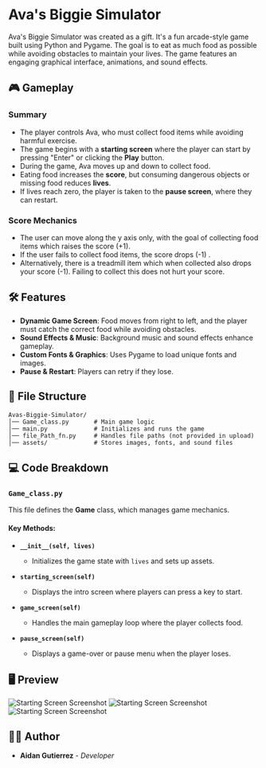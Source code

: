 # Ava's Biggie Simulator

Ava's Biggie Simulator was created as a gift. It's a fun arcade-style game built using Python and Pygame. The goal is to eat as much food as possible while avoiding obstacles to maintain your lives. The game features an engaging graphical interface, animations, and sound effects.

## 🎮 Gameplay
### Summary
- The player controls Ava, who must collect food items while avoiding harmful exercise.
- The game begins with a **starting screen** where the player can start by pressing "Enter" or clicking the **Play** button.
- During the game, Ava moves up and down to collect food.
- Eating food increases the **score**, but consuming dangerous objects or missing food reduces **lives**.
- If lives reach zero, the player is taken to the **pause screen**, where they can restart.
  
### Score Mechanics
- The user can move along the y axis only, with the goal of collecting food items which raises the score (+1).
- If the user fails to collect food items, the score drops (-1) .
- Alternatively, there is a treadmill item which when collected also drops your score (-1). Failing to collect this does not hurt your score.


## 🛠 Features
- **Dynamic Game Screen**: Food moves from right to left, and the player must catch the correct food while avoiding obstacles.
- **Sound Effects & Music**: Background music and sound effects enhance gameplay.
- **Custom Fonts & Graphics**: Uses Pygame to load unique fonts and images.
- **Pause & Restart**: Players can retry if they lose.

## 📂 File Structure
```
Avas-Biggie-Simulator/
│── Game_class.py       # Main game logic
│── main.py             # Initializes and runs the game
│── file_Path_fn.py     # Handles file paths (not provided in upload)
│── assets/             # Stores images, fonts, and sound files
```

## 💻 Code Breakdown

### `Game_class.py`
This file defines the **Game** class, which manages game mechanics.

#### Key Methods:

- **`__init__(self, lives)`**  
  - Initializes the game state with `lives` and sets up assets.
  
- **`starting_screen(self)`**  
  - Displays the intro screen where players can press a key to start.

- **`game_screen(self)`**  
  - Handles the main gameplay loop where the player collects food.

- **`pause_screen(self)`**  
  - Displays a game-over or pause menu when the player loses.


## 🖥 Preview
![Starting Screen Screenshot](assets/game_preview.png)
![Starting Screen Screenshot](assets/game_preview.png)
![Starting Screen Screenshot](assets/game_preview.png)

## 👨‍💻 Author
- **Aidan Gutierrez** - *Developer*

